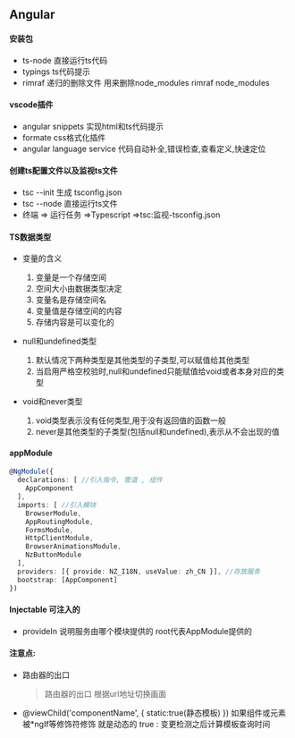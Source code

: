 ## Angular

#### 安装包

- ts-node  直接运行ts代码
- typings  ts代码提示
- rimraf  递归的删除文件 用来删除node_modules   rimraf node_modules

#### vscode插件

- angular snippets 实现html和ts代码提示
- formate css格式化插件
- angular language service 代码自动补全,错误检查,查看定义,快速定位

#### 创建ts配置文件以及监视ts文件

- tsc --init 生成 tsconfig.json
- tsc --node 直接运行ts文件
- 终端 => 运行任务 =>Typescript =>tsc:监视-tsconfig.json

#### TS数据类型

- 变量的含义
  1. 变量是一个存储空间
  2. 空间大小由数据类型决定
  3. 变量名是存储空间名
  4. 变量值是存储空间的内容
  5. 存储内容是可以变化的
- null和undefined类型
  1. 默认情况下两种类型是其他类型的子类型,可以赋值给其他类型
  2. 当启用严格空校验时,null和undefined只能赋值给void或者本身对应的类型

- void和never类型
  1. void类型表示没有任何类型,用于没有返回值的函数一般
  2. never是其他类型的子类型(包括null和undefined),表示从不会出现的值

#### appModule

```typescript
@NgModule({
  declarations: [ //引入指令, 管道 , 组件
    AppComponent
  ],
  imports: [ //引入模块 
    BrowserModule,
    AppRoutingModule,
    FormsModule,
    HttpClientModule,
    BrowserAnimationsModule,
    NzButtonModule
  ],
  providers: [{ provide: NZ_I18N, useValue: zh_CN }], //存放服务
  bootstrap: [AppComponent]
})
```

#### Injectable 可注入的

- provideIn 说明服务由哪个模块提供的  root代表AppModule提供的

#### 注意点:

- <router-outlet></router-outlet> 路由器的出口

  > 路由器的出口 根据url地址切换画面

- @viewChild('componentName', { static:true(静态模板) })   如果组件或元素被*ngIf等修饰符修饰 就是动态的 
  true : 变更检测之后计算模板查询时间
